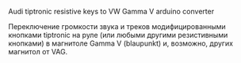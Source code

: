 Audi tiptronic resistive keys to VW Gamma V arduino converter

Переключение громкости звука и треков модифицированными кнопками tiptronic на руле (или любыми другими резистивными кнопками) в магнитоле Gamma V (blaupunkt) и, возможно, других магнитол от VAG.